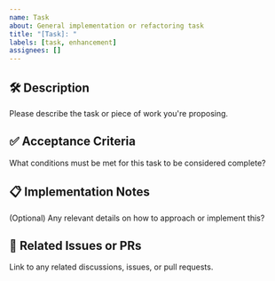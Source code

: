 ```yaml
---
name: Task
about: General implementation or refactoring task
title: "[Task]: "
labels: [task, enhancement]
assignees: []
---
```


## 🛠 Description
Please describe the task or piece of work you're proposing.

## ✅ Acceptance Criteria
What conditions must be met for this task to be considered complete?

## 📋 Implementation Notes
(Optional) Any relevant details on how to approach or implement this?

## 🔗 Related Issues or PRs
Link to any related discussions, issues, or pull requests.